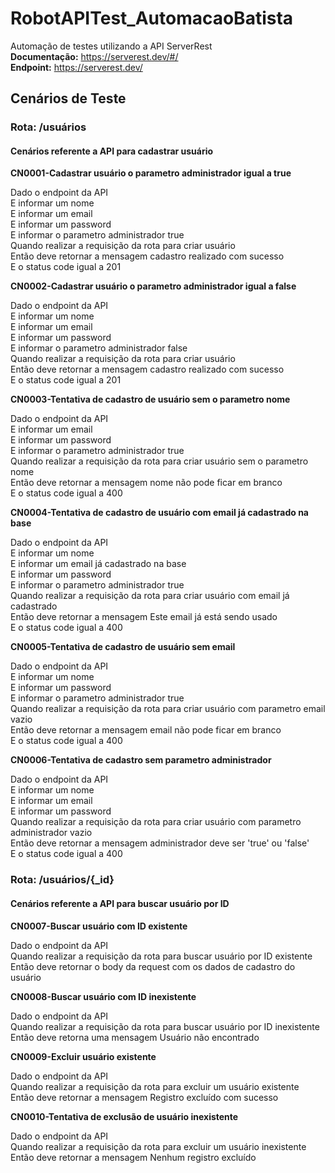 # RobotAPITest_AutomacaoBatista

Automação de testes utilizando a API ServerRest<br />
**Documentação:** https://serverest.dev/#/<br />
**Endpoint:** https://serverest.dev/

## Cenários de Teste

### **Rota:** /usuários

#### Cenários referente a API para cadastrar usuário

**CN0001-Cadastrar usuário o parametro administrador igual a true**

Dado o endpoint da API<br />
E informar um nome<br />
E informar um email<br />
E informar um password<br />
E informar o parametro administrador true<br />
Quando realizar a requisição da rota para criar usuário<br />
Então deve retornar a mensagem cadastro realizado com sucesso<br />
E o status code igual a 201

**CN0002-Cadastrar usuário o parametro administrador igual a false**

Dado o endpoint da API<br />
E informar um nome<br />
E informar um email<br />
E informar um password<br />
E informar o parametro administrador false<br />
Quando realizar a requisição da rota para criar usuário<br />
Então deve retornar a mensagem cadastro realizado com sucesso<br />
E o status code igual a 201

**CN0003-Tentativa de cadastro de usuário sem o parametro nome**

Dado o endpoint da API<br />
E informar um email<br />
E informar um password<br />
E informar o parametro administrador true<br />
Quando realizar a requisição da rota para criar usuário sem o parametro nome<br />
Então deve retornar a mensagem nome não pode ficar em branco<br />
E o status code igual a 400

**CN0004-Tentativa de cadastro de usuário com email já cadastrado na base**

Dado o endpoint da API<br />
E informar um nome<br />
E informar um email já cadastrado na base<br />
E informar um password<br />
E informar o parametro administrador true<br />
Quando realizar a requisição da rota para criar usuário com email já cadastrado<br />
Então deve retornar a mensagem Este email já está sendo usado<br />
E o status code igual a 400

**CN0005-Tentativa de cadastro de usuário sem email**

Dado o endpoint da API<br />
E informar um nome<br />
E informar um password<br />
E informar o parametro administrador true<br />
Quando realizar a requisição da rota para criar usuário com parametro email vazio<br />
Então deve retornar a mensagem email não pode ficar em branco<br />
E o status code igual a 400

**CN0006-Tentativa de cadastro sem parametro administrador**

Dado o endpoint da API<br />
E informar um nome<br />
E informar um email<br />
E informar um password<br />
Quando realizar a requisição da rota para criar usuário com parametro administrador vazio<br />
Então deve retornar a mensagem administrador deve ser 'true' ou 'false'<br />
E o status code igual a 400

### **Rota:** /usuários/{_id}

#### Cenários referente a API para buscar usuário por ID

**CN0007-Buscar usuário com ID existente**

Dado o endpoint da API<br />
Quando realizar a requisição da rota para buscar usuário por ID existente<br />
Então deve retornar o body da request com os dados de cadastro do usuário<br />

**CN0008-Buscar usuário com ID inexistente**

Dado o endpoint da API<br />
Quando realizar a requisição da rota para buscar usuário por ID inexistente<br />
Então deve retorna uma mensagem Usuário não encontrado<br />

**CN0009-Excluir usuário existente**

Dado o endpoint da API<br />
Quando realizar a requisição da rota para excluir um usuário existente<br />
Então deve retornar a mensagem Registro excluído com sucesso

**CN0010-Tentativa de exclusão de usuário inexistente**

Dado o endpoint da API<br />
Quando realizar a requisição da rota para excluir um usuário inexistente<br />
Então deve retornar a mensagem Nenhum registro excluído